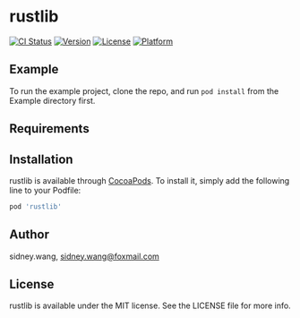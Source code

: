 # rustlib

[![CI Status](https://img.shields.io/travis/sidney.wang/rustlib.svg?style=flat)](https://travis-ci.org/sidney.wang/rustlib)
[![Version](https://img.shields.io/cocoapods/v/rustlib.svg?style=flat)](https://cocoapods.org/pods/rustlib)
[![License](https://img.shields.io/cocoapods/l/rustlib.svg?style=flat)](https://cocoapods.org/pods/rustlib)
[![Platform](https://img.shields.io/cocoapods/p/rustlib.svg?style=flat)](https://cocoapods.org/pods/rustlib)

## Example

To run the example project, clone the repo, and run `pod install` from the Example directory first.

## Requirements

## Installation

rustlib is available through [CocoaPods](https://cocoapods.org). To install
it, simply add the following line to your Podfile:

```ruby
pod 'rustlib'
```

## Author

sidney.wang, sidney.wang@foxmail.com

## License

rustlib is available under the MIT license. See the LICENSE file for more info.
